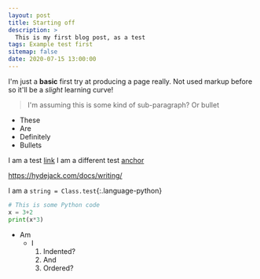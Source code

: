 ```yaml
---
layout: post
title: Starting off
description: >
  This is my first blog post, as a test
tags: Example test first
sitemap: false
date: 2020-07-15 13:00:00
---
```


I'm just a **basic** first try at producing a page really. Not used markup before so it'll be a *slight* learning curve!

> I'm assuming this is some kind of sub-paragraph? Or bullet

* These
* Are
* Definitely
* Bullets

I am a test [link](http://www.google.com)
I am a different test [anchor]

<https://hydejack.com/docs/writing/>

I am a `string = Class.test`{:.language-python}

~~~ python
# This is some Python code
x = 3+2
print(x*3)
~~~

* Am
  + I
    1. Indented?
    2. And
    3. Ordered?

[anchor]: http://www.youtube.com